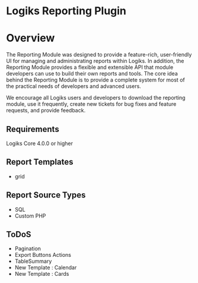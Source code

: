 Logiks Reporting Plugin
=======================

# Overview
The Reporting Module was designed to provide a feature-rich, user-friendly UI for managing and administrating reports within Logiks. In addition, the Reporting Module provides a flexible and extensible API that module developers can use to build their own reports and tools. The core idea behind the Reporting Module is to provide a complete system for most of the practical needs of developers and advanced users.

We encourage all Logiks users and developers to download the reporting module, use it frequently, create new tickets for bug fixes and feature requests, and provide feedback.

## Requirements
Logiks Core 4.0.0 or higher


## Report Templates
- grid

## Report Source Types
- SQL
- Custom PHP

## ToDoS
- Pagination
- Export Buttons Actions
- TableSummary
- New Template : Calendar
- New Template : Cards

